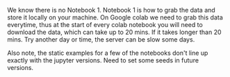 We know there is no Notebook 1. Notebook 1 is how to grab the data and store it locally on your machine. On Google colab we need to grab this data everytime, thus at the start of every colab notebook you will need to download the data, which can take up to 20 mins. If it takes longer than 20 mins. Try another day or time, the server can be slow some days. 

Also note, the static examples for a few of the notebooks don't line up exactly with the jupyter versions. Need to set some seeds in future versions. 
